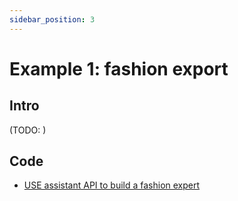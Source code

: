 ```yaml
---
sidebar_position: 3
---
```


# Example 1: fashion export
## Intro
(TODO: )

## Code
* [USE assistant API to build a fashion expert](https://github.com/weijiang2023/algmon-platform/blob/main/scripts/assistant-api/as-fashion-expert.py)